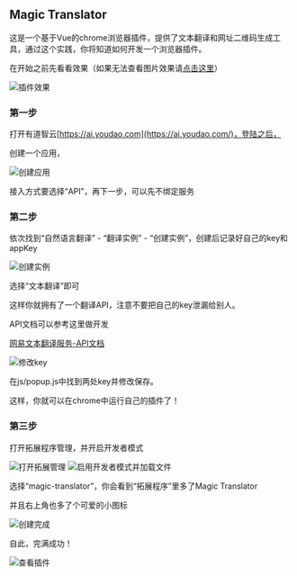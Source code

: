 ## Magic Translator

这是一个基于Vue的chrome浏览器插件，提供了文本翻译和网址二维码生成工具，通过这个实践，你将知道如何开发一个浏览器插件。

在开始之前先看看效果（如果无法查看图片效果请[点击这里](https://www.jianshu.com/p/f4f8273e7b7a)）

![插件效果](https://upload-images.jianshu.io/upload_images/8535415-8fb45b6c6b512047.gif?imageMogr2/auto-orient/strip)

### 第一步

打开有道智云[https://ai.youdao.com](https://ai.youdao.com/)，登陆之后，

创建一个应用，

![创建应用](https://upload-images.jianshu.io/upload_images/8535415-2dea8e3329242788.png?imageMogr2/auto-orient/strip%7CimageView2/2/w/1240)


接入方式要选择“API”，再下一步，可以先不绑定服务

### 第二步

依次找到“自然语言翻译” - “翻译实例” - “创建实例”，创建后记录好自己的key和appKey

![创建实例](https://upload-images.jianshu.io/upload_images/8535415-f71d15cbc0cf0fc2.png?imageMogr2/auto-orient/strip%7CimageView2/2/w/1240)


选择“文本翻译”即可

这样你就拥有了一个翻译API，注意不要把自己的key泄漏给别人。

API文档可以参考这里做开发

[网易文本翻译服务-API文档](https://ai.youdao.com/DOCSIRMA/html/%E8%87%AA%E7%84%B6%E8%AF%AD%E8%A8%80%E7%BF%BB%E8%AF%91/API%E6%96%87%E6%A1%A3/%E6%96%87%E6%9C%AC%E7%BF%BB%E8%AF%91%E6%9C%8D%E5%8A%A1/%E6%96%87%E6%9C%AC%E7%BF%BB%E8%AF%91%E6%9C%8D%E5%8A%A1-API%E6%96%87%E6%A1%A3.html)

![修改key](https://upload-images.jianshu.io/upload_images/8535415-9bb3c6ab455c2779.png?imageMogr2/auto-orient/strip%7CimageView2/2/w/1240)


在js/popup.js中找到两处key并修改保存。

这样，你就可以在chrome中运行自己的插件了！

### 第三步

打开拓展程序管理，并开启开发者模式

![打开拓展管理](https://upload-images.jianshu.io/upload_images/8535415-fa3a4fbf665a4e9f.png?imageMogr2/auto-orient/strip%7CimageView2/2/w/1240)
![启用开发者模式并加载文件](https://upload-images.jianshu.io/upload_images/8535415-c842a089eb8ceb65.png?imageMogr2/auto-orient/strip%7CimageView2/2/w/1240)

选择“magic-translator”，你会看到“拓展程序”里多了Magic Translator

并且右上角也多了个可爱的小图标

![创建完成](https://upload-images.jianshu.io/upload_images/8535415-e835de4c9c62bfc6.png?imageMogr2/auto-orient/strip%7CimageView2/2/w/1240)

自此，完满成功！

![查看插件](https://upload-images.jianshu.io/upload_images/8535415-9d1cbcb324a0398f.png?imageMogr2/auto-orient/strip%7CimageView2/2/w/1240)

